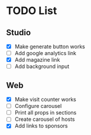 TODO List
==========
## Studio
- [x] Make generate button works
- [ ] Add google analytics link
- [x] Add magazine link
- [ ] Add background input

## Web
- [x] Make visit counter works
- [ ] Configure carousel
- [ ] Print all props in sections
- [ ] Create carousel of hosts
- [x] Add links to sponsors

